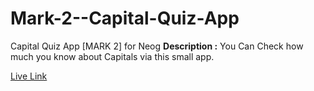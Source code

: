 # Mark-2--Capital-Quiz-App
Capital Quiz App [MARK 2] for Neog
**Description :**
You Can Check how much you know about Capitals via this small app.
 
[Live Link](https://replit.com/@avinashyadav16/Capital-Quiz-App?embed=1&output=1)
